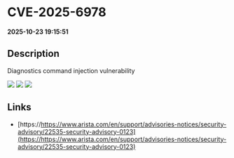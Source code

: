 # CVE-2025-6978

**2025-10-23 19:15:51**

## Description
Diagnostics command injection vulnerability

![](https://img.shields.io/static/v1?label=Score&message=7.2&color=red)
![](https://img.shields.io/static/v1?label=Severity&message=HIGH&color=red)
![](https://img.shields.io/static/v1?label=CWE&message=RCE&color=green)

## Links
- [https://https://www.arista.com/en/support/advisories-notices/security-advisory/22535-security-advisory-0123](https://https://www.arista.com/en/support/advisories-notices/security-advisory/22535-security-advisory-0123)
